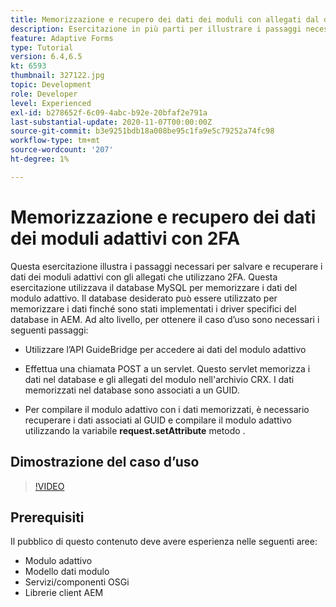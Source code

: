 ```yaml
---
title: Memorizzazione e recupero dei dati dei moduli con allegati dal database MySQL
description: Esercitazione in più parti per illustrare i passaggi necessari per memorizzare e recuperare i dati dei moduli con gli allegati
feature: Adaptive Forms
type: Tutorial
version: 6.4,6.5
kt: 6593
thumbnail: 327122.jpg
topic: Development
role: Developer
level: Experienced
exl-id: b278652f-6c09-4abc-b92e-20bfaf2e791a
last-substantial-update: 2020-11-07T00:00:00Z
source-git-commit: b3e9251bdb18a008be95c1fa9e5c79252a74fc98
workflow-type: tm+mt
source-wordcount: '207'
ht-degree: 1%

---
```


# Memorizzazione e recupero dei dati dei moduli adattivi con 2FA

Questa esercitazione illustra i passaggi necessari per salvare e recuperare i dati dei moduli adattivi con gli allegati che utilizzano 2FA. Questa esercitazione utilizzava il database MySQL per memorizzare i dati del modulo adattivo. Il database desiderato può essere utilizzato per memorizzare i dati finché sono stati implementati i driver specifici del database in AEM. Ad alto livello, per ottenere il caso d’uso sono necessari i seguenti passaggi:

* Utilizzare l’API GuideBridge per accedere ai dati del modulo adattivo

* Effettua una chiamata POST a un servlet. Questo servlet memorizza i dati nel database e gli allegati del modulo nell&#39;archivio CRX. I dati memorizzati nel database sono associati a un GUID.

* Per compilare il modulo adattivo con i dati memorizzati, è necessario recuperare i dati associati al GUID e compilare il modulo adattivo utilizzando la variabile **request.setAttribute** metodo .

## Dimostrazione del caso d’uso

>[!VIDEO](https://video.tv.adobe.com/v/327122?quality=12&learn=on)

## Prerequisiti

Il pubblico di questo contenuto deve avere esperienza nelle seguenti aree:

* Modulo adattivo
* Modello dati modulo
* Servizi/componenti OSGi
* Librerie client AEM
